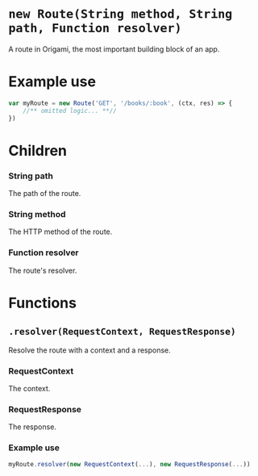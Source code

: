 # `new Route(String method, String path, Function resolver)`
A route in Origami, the most important building block of an app.

# Example use
```js
var myRoute = new Route('GET', '/books/:book', (ctx, res) => {
    //** omitted logic... **//
})
```

# Children

### String path
The path of the route.

### String method
The HTTP method of the route.

### Function resolver
The route's resolver.

# Functions

## `.resolver(RequestContext, RequestResponse)`
Resolve the route with a context and a response.

### RequestContext
The context.

### RequestResponse
The response.

### Example use
```js
myRoute.resolver(new RequestContext(...), new RequestResponse(...))
```
